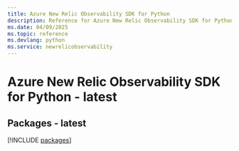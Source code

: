 ```yaml
---
title: Azure New Relic Observability SDK for Python
description: Reference for Azure New Relic Observability SDK for Python
ms.date: 04/09/2025
ms.topic: reference
ms.devlang: python
ms.service: newrelicobservability
---
```

# Azure New Relic Observability SDK for Python - latest
## Packages - latest
[!INCLUDE [packages](new-relic-observability-index.md)]